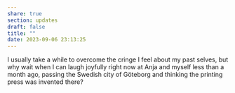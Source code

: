 ```yaml
---
share: true
section: updates
draft: false
title: ""
date: 2023-09-06 23:13:25
---
```



I usually take a while to overcome the cringe I feel about my past selves, but why wait when I can laugh joyfully right now at Anja and myself less than a month ago, passing the Swedish city of Göteborg and thinking the printing press was invented there?
